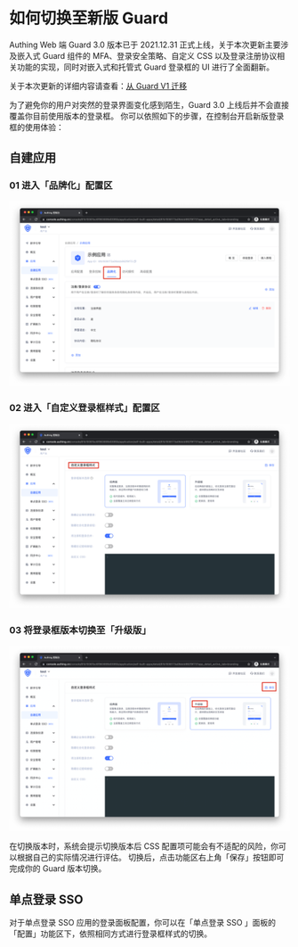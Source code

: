 # 如何切换至新版 Guard

<LastUpdated />

Authing Web 端 Guard 3.0 版本已于 2021.12.31 正式上线，关于本次更新主要涉及嵌入式 Guard 组件的 MFA、登录安全策略、自定义 CSS 以及登录注册协议相关功能的实现，同时对嵌入式和托管式 Guard 登录框的 UI 进行了全面翻新。

关于本次更新的详细内容请查看：[从 Guard V1 迁移](/reference/guard/migration.md)

为了避免你的用户对突然的登录界面变化感到陌生，Guard 3.0 上线后并不会直接覆盖你目前使用版本的登录框。
你可以依照如下的步骤，在控制台开启新版登录框的使用体验：

## 自建应用

### 01 进入「品牌化」配置区

![Branding](./images/Branding.png)

### 02 进入「自定义登录框样式」配置区

![config](./images/config.png)

### 03 将登录框版本切换至「升级版」

![Upgraded](./images/Upgraded.png)

在切换版本时，系统会提示切换版本后 CSS 配置项可能会有不适配的风险，你可以根据自己的实际情况进行评估。
切换后，点击功能区右上角「保存」按钮即可完成你的 Guard 版本切换。

## 单点登录 SSO

对于单点登录 SSO 应用的登录面板配置，你可以在「单点登录 SSO 」面板的「配置」功能区下，依照相同方式进行登录框样式的切换。
